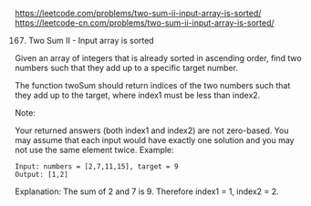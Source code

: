 https://leetcode.com/problems/two-sum-ii-input-array-is-sorted/  
https://leetcode-cn.com/problems/two-sum-ii-input-array-is-sorted/

167. Two Sum II - Input array is sorted

Given an array of integers that is already sorted in ascending order, find two numbers such that they add up to a specific target number.

The function twoSum should return indices of the two numbers such that they add up to the target, where index1 must be less than index2.

Note:

Your returned answers (both index1 and index2) are not zero-based.
You may assume that each input would have exactly one solution and you may not use the same element twice.
Example:

    Input: numbers = [2,7,11,15], target = 9
    Output: [1,2]
Explanation: The sum of 2 and 7 is 9. Therefore index1 = 1, index2 = 2.
